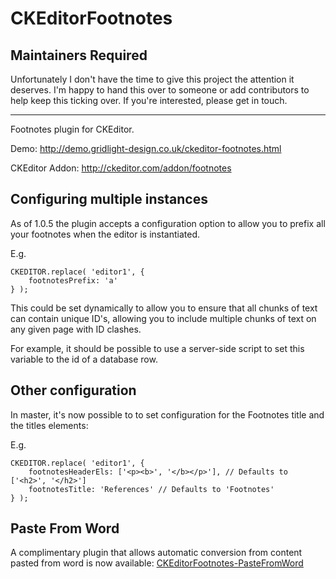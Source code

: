 CKEditorFootnotes
==================

Maintainers Required
--------------------

Unfortunately I don't have the time to give this project the attention it deserves. I'm happy to hand this over to someone or add contributors to help keep this ticking over.
If you're interested, please get in touch.

---

Footnotes plugin for CKEditor.

Demo: http://demo.gridlight-design.co.uk/ckeditor-footnotes.html

CKEditor Addon: http://ckeditor.com/addon/footnotes

Configuring multiple instances
------------------------------

As of 1.0.5 the plugin accepts a configuration option to allow you to prefix all your footnotes when the editor is instantiated.

E.g.

~~~
CKEDITOR.replace( 'editor1', {
    footnotesPrefix: 'a'
} );
~~~

This could be set dynamically to allow you to ensure that all chunks of text can contain unique ID's, allowing you to include multiple chunks of text on any given page with ID clashes.

For example, it should be possible to use a server-side script to set this variable to the id of a database row.


Other configuration
-------------------

In master, it's now possible to to set configuration for the Footnotes title and the titles elements:

E.g.

~~~
CKEDITOR.replace( 'editor1', {
    footnotesHeaderEls: ['<p><b>', '</b></p>'], // Defaults to ['<h2>', '</h2>']
    footnotesTitle: 'References' // Defaults to 'Footnotes'
} );
~~~

Paste From Word
---------------

A complimentary plugin that allows automatic conversion from content pasted from word is now available:
[CKEditorFootnotes-PasteFromWord](https://github.com/andykirk/CKEditorFootnotes-PasteFromWord)
